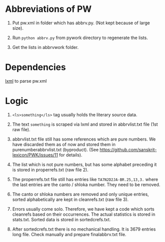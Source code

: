 # Abbreviations of PW
1. Put pw.xml in folder which has abbrv.py. (Not kept because of large size).

2. Run `python abbrv.py` from pywork directory to regenerate the lists.

3. Get the lists in abbrvwork folder.

# Dependencies
[lxml](http://lxml.de/) to parse pw.xml

# Logic
1. `<ls>something</ls>` tag usually holds the literary source data.

2. The text `something` is scraped via lxml and stored in abbrvlist.txt file (1st raw file).

3. abbrvlist.txt file still has some references which are pure numbers. We have discarded them as of now and stored them in purenumberabbrvlist.txt (byproduct). (See https://github.com/sanskrit-lexicon/PWK/issues/11 for details).

4. The list which is not pure numbers, but has some alphabet preceding it is stored in properrefs.txt (raw file 2).

5. The properrefs.txt file still has entries like `TA7N2D2JA-BR.25,13,3.` where the last entries are the canto / shloka number. They need to be removed.

6. The canto or shloka numbers are removed and only unique entries, sorted alphabetically are kept in cleanrefs.txt (raw file 3).

7. Errors usually come solo. Therefore, we have kept a code which sorts cleanrefs based on their occurrences. The actual statistics is stored in stats.txt. Sorted data is stored in sortedcrefs.txt. 

8. After sortedcrefs.txt there is no mechanical handling. It is 3679 entries long file. Check manually and prepare finalabbrv.txt file.
